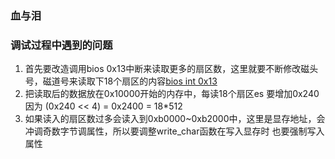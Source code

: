 ### 血与泪

### 调试过程中遇到的问题

1. 首先要改造调用bios 0x13中断来读取更多的扇区数，这里就要不断修改磁头号，磁道号来读取下18个扇区的内容[bios int 0x13](https://blog.csdn.net/zxl3901/article/details/50072539)
2. 把读取后的数据放在0x10000开始的内存中，每读18个扇区es 要增加0x240 因为 (0x240 << 4) = 0x2400 = 18*512
3. 如果读入的扇区数过多会读入到0xb0000~0xb2000中，这里是显存地址，会冲调奇数字节调属性，所以要调整write_char函数在写入显存时
    也要强制写入属性